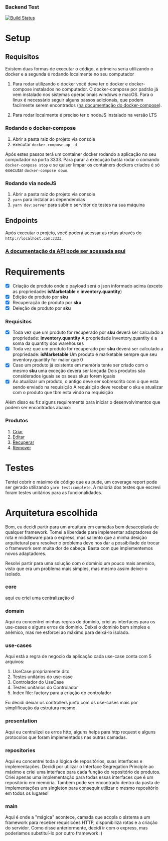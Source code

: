 ### Backend Test
[![Build Status](https://travis-ci.org/belezanaweb/test-nodejs.svg?branch=master)](https://travis-ci.org/belezanaweb/test-nodejs)

# Setup

## Requisitos
Existem duas formas de executar o código, a primeira seria utilizando o docker e a segunda é rodando localmente no seu computador

1. Para rodar utilizando o docker você deve ter o docker e docker-compose instalados no computador. O docker-compose por padrão já vem instalado nos sistemas operacionais windows e macOS. Para o linux é necessário seguir alguns passos adicionais, que podem facilmente serem encontrados ([na documentação do docker-compose](https://docs.docker.com/compose/install/)).
   
2. Para rodar localmente é preciso ter o nodeJS instalado na versão LTS

### Rodando o docker-compose
  1. Abrir a pasta raiz do projeto via console 
  2. executar `docker-compose up -d`

Após estes passos terá um container docker rodando a aplicação no seu computador na porta 3333. Para parar a execução basta rodar o comando `docker-compose stop` e se quiser limpar os containers dockers criados é só executar `docker-compose down`.

### Rodando via nodeJS
  1. Abrir a pasta raiz do projeto via console
  2. `yarn` para instalar as dependencias
  3. `yarn dev:server` para subir o servidor de testes na sua máquina

## Endpoints
Após executar o projeto, você poderá acessar as rotas através do `http://localhost.com:3333`.

### [A documentação da API pode ser acessada aqui](https://documenter.getpostman.com/view/791380/TzmBCtku)

# Requirements
- [x] Criação de produto onde o payload será o json informado acima (exceto as propriedades **isMarketable** e **inventory.quantity**)
- [x] Edição de produto por **sku**
- [x] Recuperação de produto por **sku**
- [x] Deleção de produto por **sku**
### Requisitos
- [x] Toda vez que um produto for recuperado por **sku** deverá ser calculado a propriedade: **inventory.quantity**
        A propriedade inventory.quantity é a soma da quantity dos warehouses
- [x] Toda vez que um produto for recuperado por **sku** deverá ser calculado a propriedade: **isMarketable**
        Um produto é marketable sempre que seu inventory.quantity for maior que 0
- [x] Caso um produto já existente em memória tente ser criado com o mesmo **sku** uma exceção deverá ser lançada
        Dois produtos são considerados iguais se os seus skus forem iguais
- [x] Ao atualizar um produto, o antigo deve ser sobrescrito com o que esta sendo enviado na requisição
        A requisição deve receber o sku e atualizar com o produto que tbm esta vindo na requisição

Além disso eu fiz alguns requirements para iniciar o desenvolvimentos que podem ser encontrados abaixo:
### Produtos
1. [Criar](./requirements/products/add-product.md)
2. [Editar](./requirements/products/edit-product.md)
3. [Recuperar](./requirements/products/find-product.md)
4. [Remover](./requirements/products/delete-product.md)

# Testes
Tentei cobrir o máximo de código que eu pude, um coverage report pode ser gerado utilizando `yarn test:complete`. A maioria dos testes que escrevi foram testes unitários para as funcionalidades.

# Arquitetura escolhida
Bom, eu decidi partir para um arquitura em camadas bem desacoplada de qualquer framework. Tomei a liberdade para implementar adaptadores de rota e middleware para o express, mas saliento que a minha desição arquitetural para resolver o problema deve nos dar a possíbiliade de trocar o framework sem muita dor de cabeça. Basta com que implementemos novos adaptadores.

Resolvi partir para uma solução com o domínio um pouco mais anemico, visto que era um problema mais simples, mas mesmo assim deixei-o isolado.

### core
aqui eu criei uma centralização d

### domain
Aqui eu concentrei minhas regras de dominio, criei as interfaces para os use-cases e alguns erros de dominio. Deixei o dominio bem simples e anêmico, mas me esforcei ao máximo para deixá-lo isolado.

### use-cases
Aqui está a regra de negocio da aplicação cada use-case conta com 5 arquivos:
1. UseCase propriamente dito
2. Testes unitários do use-case
3. Controlador do UseCase
4. Testes unitários do Controlador
5. Index file: factory para a criação do controlador

Eu decidi deixar os controllers junto com os use-cases mais por simplificação da estrutura mesmo.

### presentation
Aqui eu centralizei os erros http, alguns helps para http request e alguns protocolos que foram implementados nas outras camadas.

### repositories
Aqui eu concentrei toda a lógica de repositórios, suas interfaces e implementações. Decidi por utilizar o Interface Segregation Principle ao máximo e criei uma interface para cada função do repositório de produtos. Criei apenas uma implementação para todas essas interfaces que é um repositório em memória.
Também pode ser encontrado dentro da pasta de implementações um singleton para consequir utilizar o mesmo repositório em todos os lugares!

### main
Aqui é onde a "mágica" acontece, camada que acopla o sistema a um framework para receber requisicões HTTP, disponibiliza rotas e a criação do servidor. Como disse anteriormente, decidi ir com o express, mas poderiamos substituí-lo por outro framework :) 
